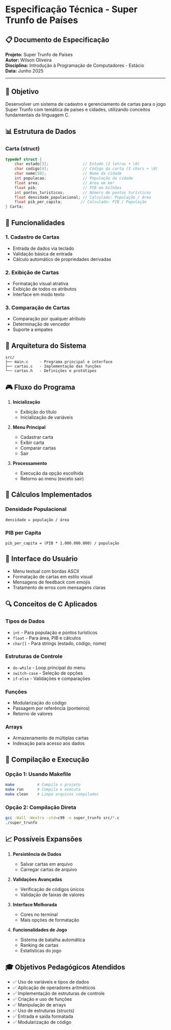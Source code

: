 # Especificação Técnica - Super Trunfo de Países

## 📋 Documento de Especificação

**Projeto:** Super Trunfo de Países  
**Autor:** Wilson Oliveira  
**Disciplina:** Introdução à Programação de Computadores - Estácio  
**Data:** Junho 2025  

---

## 🎯 Objetivo

Desenvolver um sistema de cadastro e gerenciamento de cartas para o jogo Super Trunfo com temática de países e cidades, utilizando conceitos fundamentais da linguagem C.

## 📊 Estrutura de Dados

### Carta (struct)
```c
typedef struct {
    char estado[3];               // Estado (2 letras + \0)
    char codigo[4];               // Código da carta (3 chars + \0)
    char nome[50];                // Nome da cidade
    int populacao;                // População da cidade
    float area;                   // Área em km²
    float pib;                    // PIB em bilhões
    int pontos_turisticos;        // Número de pontos turísticos
    float densidade_populacional; // Calculado: População / Área
    float pib_per_capita;        // Calculado: PIB / População
} Carta;
```

## 🔧 Funcionalidades

### 1. Cadastro de Cartas
- Entrada de dados via teclado
- Validação básica de entrada
- Cálculo automático de propriedades derivadas

### 2. Exibição de Cartas
- Formatação visual atrativa
- Exibição de todos os atributos
- Interface em modo texto

### 3. Comparação de Cartas
- Comparação por qualquer atributo
- Determinação de vencedor
- Suporte a empates

## 📁 Arquitetura do Sistema

```
src/
├── main.c     - Programa principal e interface
├── cartas.c   - Implementação das funções
└── cartas.h   - Definições e protótipos
```

## 🎮 Fluxo do Programa

1. **Inicialização**
   - Exibição do título
   - Inicialização de variáveis

2. **Menu Principal**
   - Cadastrar carta
   - Exibir carta
   - Comparar cartas
   - Sair

3. **Processamento**
   - Execução da opção escolhida
   - Retorno ao menu (exceto sair)

## 🧮 Cálculos Implementados

### Densidade Populacional
```
densidade = população / área
```

### PIB per Capita
```
pib_per_capita = (PIB * 1.000.000.000) / população
```

## 🎨 Interface do Usuário

- Menu textual com bordas ASCII
- Formatação de cartas em estilo visual
- Mensagens de feedback com emojis
- Tratamento de erros com mensagens claras

## 🔍 Conceitos de C Aplicados

### Tipos de Dados
- `int` - Para população e pontos turísticos
- `float` - Para área, PIB e cálculos
- `char[]` - Para strings (estado, código, nome)

### Estruturas de Controle
- `do-while` - Loop principal do menu
- `switch-case` - Seleção de opções
- `if-else` - Validações e comparações

### Funções
- Modularização do código
- Passagem por referência (ponteiros)
- Retorno de valores

### Arrays
- Armazenamento de múltiplas cartas
- Indexação para acesso aos dados

## 🚀 Compilação e Execução

### Opção 1: Usando Makefile
```bash
make          # Compila o projeto
make run      # Compila e executa
make clean    # Limpa arquivos compilados
```

### Opção 2: Compilação Direta
```bash
gcc -Wall -Wextra -std=c99 -o super_trunfo src/*.c
./super_trunfo
```

## 📈 Possíveis Expansões

1. **Persistência de Dados**
   - Salvar cartas em arquivo
   - Carregar cartas de arquivo

2. **Validações Avançadas**
   - Verificação de códigos únicos
   - Validação de faixas de valores

3. **Interface Melhorada**
   - Cores no terminal
   - Mais opções de formatação

4. **Funcionalidades de Jogo**
   - Sistema de batalha automática
   - Ranking de cartas
   - Estatísticas do jogo

## 🎓 Objetivos Pedagógicos Atendidos

- ✅ Uso de variáveis e tipos de dados
- ✅ Aplicação de operadores aritméticos
- ✅ Implementação de estruturas de controle
- ✅ Criação e uso de funções
- ✅ Manipulação de arrays
- ✅ Uso de estruturas (structs)
- ✅ Entrada e saída formatada
- ✅ Modularização de código
